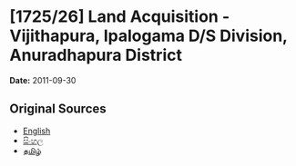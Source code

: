 # [1725/26] Land Acquisition - Vijithapura, Ipalogama D/S Division, Anuradhapura District

**Date:** 2011-09-30

## Original Sources

- [English](https://documents.gov.lk/view/extra-gazettes/2011/9/1725-26_E.pdf)
- [සිංහල](https://documents.gov.lk/view/extra-gazettes/2011/9/1725-26_S.pdf)
- [தமிழ்](https://documents.gov.lk/view/extra-gazettes/2011/9/1725-26_T.pdf)
